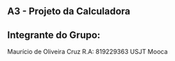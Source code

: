 ## A3 - Projeto da Calculadora



## Integrante do Grupo:

Maurício de Oliveira Cruz
R.A: 819229363
USJT Mooca

